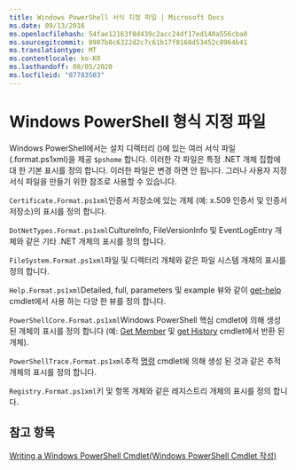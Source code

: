 ```yaml
---
title: Windows PowerShell 서식 지정 파일 | Microsoft Docs
ms.date: 09/13/2016
ms.openlocfilehash: 54fae12163f8d439c2acc24df17ed140a556cba0
ms.sourcegitcommit: 0907b8c6322d2c7c61b17f8168d53452c8964b41
ms.translationtype: MT
ms.contentlocale: ko-KR
ms.lasthandoff: 08/05/2020
ms.locfileid: "87783503"
---
```

# <a name="windows-powershell-formatting-files"></a>Windows PowerShell 형식 지정 파일

Windows PowerShell에서는 설치 디렉터리 ()에 있는 여러 서식 파일 (.format.ps1xml)을 제공 `$pshome` 합니다. 이러한 각 파일은 특정 .NET 개체 집합에 대 한 기본 표시를 정의 합니다. 이러한 파일은 변경 하면 안 됩니다. 그러나 사용자 지정 서식 파일을 만들기 위한 참조로 사용할 수 있습니다.

`Certificate.Format.ps1xml`인증서 저장소에 있는 개체 (예: x.509 인증서 및 인증서 저장소)의 표시를 정의 합니다.

`DotNetTypes.Format.ps1xml`CultureInfo, FileVersionInfo 및 EventLogEntry 개체와 같은 기타 .NET 개체의 표시를 정의 합니다.

`FileSystem.Format.ps1xml`파일 및 디렉터리 개체와 같은 파일 시스템 개체의 표시를 정의 합니다.

`Help.Format.ps1xml`Detailed, full, parameters 및 example 뷰와 같이 [get-help](/powershell/module/Microsoft.PowerShell.Core/Get-Help) cmdlet에서 사용 하는 다양 한 뷰를 정의 합니다.

`PowerShellCore.Format.ps1xml`Windows PowerShell 핵심 cmdlet에 의해 생성 된 개체의 표시를 정의 합니다 (예: [Get Member](/powershell/module/Microsoft.PowerShell.Utility/Get-Member) 및 [get History](/powershell/module/Microsoft.PowerShell.Core/Get-History) cmdlet에서 반환 된 개체).

`PowerShellTrace.Format.ps1xml`추적 [명령](/powershell/module/Microsoft.PowerShell.Utility/Trace-Command) cmdlet에 의해 생성 된 것과 같은 추적 개체의 표시를 정의 합니다.

`Registry.Format.ps1xml`키 및 항목 개체와 같은 레지스트리 개체의 표시를 정의 합니다.

## <a name="see-also"></a>참고 항목

[Writing a Windows PowerShell Cmdlet(Windows PowerShell Cmdlet 작성)](../cmdlet/writing-a-windows-powershell-cmdlet.md)
